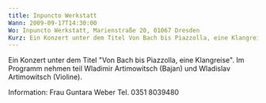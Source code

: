 ```yaml
---
title: Inpuncto Werkstatt
Wann: 2009-09-17T14:30:00
Wo: Inpuncto Werkstatt, Marienstraße 20, 01067 Dresden
Kurz: Ein Konzert unter dem Titel Von Bach bis Piazzolla, eine Klangreise.
---
```


Ein Konzert unter dem Titel "Von Bach bis Piazzolla, eine Klangreise". Im Programm nehmen teil Wladimir Artimowitsch (Bajan) und Wladislav Artimowitsch (Violine).  

Information:
Frau Guntara Weber 
Tel. 0351 8039480